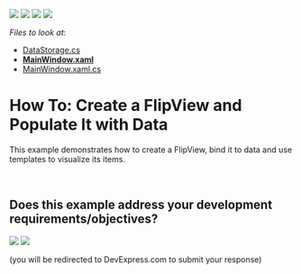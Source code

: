 <!-- default badges list -->
![](https://img.shields.io/endpoint?url=https://codecentral.devexpress.com/api/v1/VersionRange/128659385/21.1.5%2B)
[![](https://img.shields.io/badge/Open_in_DevExpress_Support_Center-FF7200?style=flat-square&logo=DevExpress&logoColor=white)](https://supportcenter.devexpress.com/ticket/details/E4649)
[![](https://img.shields.io/badge/📖_How_to_use_DevExpress_Examples-e9f6fc?style=flat-square)](https://docs.devexpress.com/GeneralInformation/403183)
[![](https://img.shields.io/badge/💬_Leave_Feedback-feecdd?style=flat-square)](#does-this-example-address-your-development-requirementsobjectives)
<!-- default badges end -->
<!-- default file list -->
*Files to look at*:

* [DataStorage.cs](./CS/FlipViewSample/DataStorage.cs)
* **[MainWindow.xaml](./CS/FlipViewSample/MainWindow.xaml)**
* [MainWindow.xaml.cs](./CS/FlipViewSample/MainWindow.xaml.cs)
<!-- default file list end -->
# How To: Create a FlipView and Populate It with Data


<p>This example demonstrates how to create a FlipView, bind it to data and use templates to visualize its items. </p>

<br/>


<!-- feedback -->
## Does this example address your development requirements/objectives?

[<img src="https://www.devexpress.com/support/examples/i/yes-button.svg"/>](https://www.devexpress.com/support/examples/survey.xml?utm_source=github&utm_campaign=wpf-flipview-create-bind-to-data&~~~was_helpful=yes) [<img src="https://www.devexpress.com/support/examples/i/no-button.svg"/>](https://www.devexpress.com/support/examples/survey.xml?utm_source=github&utm_campaign=wpf-flipview-create-bind-to-data&~~~was_helpful=no)

(you will be redirected to DevExpress.com to submit your response)
<!-- feedback end -->

